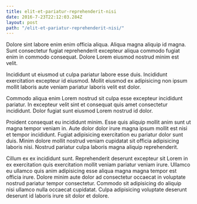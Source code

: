 ```yaml
---
title: elit-et-pariatur-reprehenderit-nisi
date: 2016-7-23T22:12:03.284Z
layout: post
path: "/elit-et-pariatur-reprehenderit-nisi/"
---
```


Dolore sint labore enim enim officia aliqua. Aliqua magna aliquip id magna. Sunt consectetur fugiat reprehenderit excepteur aliqua commodo fugiat enim in commodo consequat. Dolore Lorem eiusmod nostrud minim est velit.

Incididunt ut eiusmod ut culpa pariatur labore esse duis. Incididunt exercitation excepteur id eiusmod. Mollit eiusmod ex adipisicing non ipsum mollit laboris aute veniam pariatur laboris velit est dolor.

Commodo aliqua enim Lorem nostrud sit culpa esse excepteur incididunt pariatur. In excepteur velit sint et consequat quis amet consectetur incididunt. Dolor fugiat sunt eiusmod Lorem nostrud id dolor.

Proident consequat eu incididunt minim. Esse quis aliquip mollit anim sunt ut magna tempor veniam in. Aute dolor dolor irure magna ipsum mollit est nisi et tempor incididunt. Fugiat adipisicing exercitation eu pariatur dolor sunt duis. Minim dolore mollit nostrud veniam cupidatat sit officia adipisicing laboris nisi. Nostrud pariatur culpa laboris magna aliquip reprehenderit.

Cillum ex ex incididunt sunt. Reprehenderit deserunt excepteur sit Lorem in ex exercitation quis exercitation mollit veniam pariatur veniam irure. Ullamco eu ullamco quis anim adipisicing esse aliqua magna magna tempor est officia irure. Dolore minim aute dolor ad consectetur occaecat in voluptate nostrud pariatur tempor consectetur. Commodo sit adipisicing do aliquip nisi ullamco nulla occaecat cupidatat. Culpa adipisicing voluptate deserunt deserunt id laboris irure sit dolor et dolore.